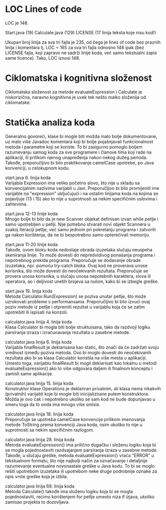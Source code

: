 # LOC Lines of code
LOC je 148.

Start.java (19)
Calculate.java (129)
LICENSE (17 linija teksta koje nisu kod!)

Ukupan broj linija za sva tri fajla je 235, 
od čega je lines of code bez praznih linija
i komentara tj. LOC = 165 za sva tri fajla
odnosno 148 ipak (bez LICENSE fajla, koji zapravo
ne sadrži linije koda, već samo tekstualni
zapis same licence). Tako, LOC iznosi 148.

# Ciklomatska i kognitivna složenost

Ciklomatska složenost za
metode evaluateExpression i Calculate
je niskorizična, naravno kognitivna je 
uvek tek nešto malko složenija od ciklomatske. 

# Statička analiza koda
Generalno govoreći, klase bi mogle biti možda malo bolje dokumentovane, 
uz malo više Javadoc komentara koji bi bolje pojašnjavali funkcionalnost 
metoda i parametre koji se koriste. To bi zasigurno pomoglo boljem razumevanju 
samog koda za sve programere i članove tima koji rade na aplikaciji, ili prilikom 
njenog unapređenja nakon nekog dužeg perioda. Takođe, preporučljivo bi bilo praktikovanje
camelCase upotrebe, po Java konvenciji, u celokupnom kodu.

start.java 6. linija koda <br>
Varijabla Expression ima veliko početno slovo, 
što nije u skladu sa konvencijalnim nazivima varijabli u Javi. 
Preporučljivo bi bilo promijeniti ime varijable na "expression"
uključujući i na ostalim linijama koda na kojima se pojavljuje (13 i 15)
ako to nije u suprotnosti sa nekim specifičnim uslovima i zahtevima.

start.java 12-13 linije koda <br>
Mnogo bolje bi bilo da je new Scanner objekat 
definisan izvan while petlje i samo upotrebljen u petlji.
Nije potrebno stvarati novi objekt Scannera u svakoj iteraciji petlje, 
već samo jednom pri pokretanju programa i zatvoriti ga nakon korištenja,
da ne bi bespotrebno samo opterećivali memoriju.

start.java 11-20 linije koda <br>
Takođe, ovom bloku koda nedostaje obrada izuzetaka slučaju neuspeha skeniranja linije. 
To može dovesti do nepredvidivog ponašanja programa i nepotrebnog prekida programa. 
Preporučuje se dodavanje obrade izuzetaka, npr. pomoću try-catch bloka.
Ovaj kod ne proverava unose korisnika, što može dovesti do neočekivanih rezultata. 
Preporučuje se provera unosa korisnika, u slučaju unosa nepotebnih karaktera, 
slova ili operatora, ao i deljivost unetih brojeva sa nulom, kako bi se izbegle greške.

start.java 19. linija koda <br>
Metoda Calculator.Run(Expression) se poziva unutar petlje, što može uzrokovati probleme 
s performansama. Preporučljivo bi bilo izvući ovaj poziv metode iz petlje 
i otpremiti rezultat u varijablu koja će se zatim  upotrebiti ili ispisati na konzoli.

calculator.java linija 4. linija koda <br>
Klasa Calculator bi mogla biti bolje struktuisana, tako da razdvoji logiku parsiranja izraza 
i izračunavanja rezultata u zasebne metode.

calculator.java linija 6. linija koda <br>
Varijabla finalResult je deklarisana kao static, 
što znači da će zadržati svoju vrednost između poziva metoda. 
Ovo bi moglo dovesti do neočekivanih rezultata ako bi se klasa Calculator 
koristila na više mesta u aplikaciji. Umesto toga, varijablu finalResult 
bi mogli deklarisati kao lokalnu u metodi evaluateExpression() ako to više
odgovara daljem ili finalnom konceptu i zamisli same aplikacije.

calculator.java linija 15. linija koda <br>
Konstruktor klase Operations je deklariran privatnim, ali klasa nema nikakvih (privatnih) varijabli 
koje bi mogle biti inicijalizirane putem konstruktora. Možda je ovo čak i nepotrebno ukoliko se
sam kod ne bude dopunjavao u smeru toga da to onda ima mnogo više smisla.

calculator.java linija 18. linija koda <br>
Preporučuje se upotreba camelCase konvencije prilikom imenovanja metode ToString prema konvenciji Java koda,
osim ukoliko to nije u suprotnosti sa nekim specifičnim razlogom.

calculator.java linija 28. linija koda <br>
Metoda evaluateExpression() ima prilično dugačku i složenu logiku koja bi se mogla pojednostaviti 
razdvajanjem parsiranja izraza u zasebne metode.
Takođe, u slučaju greške, metoda evaluateExpression() vraća "ERROR" u tekstualnom formatu, 
što nije najbolji način za označavanje i detaljnije razumevanje eventualne novonastale greške u Java kodu. 
To bi se moglo rešiti upotrebom izuzetaka ili upotrebom neke druge podrobnije oznake za opis vrste greške
koja je izbila.

calculator.java linija 69. linija koda <br>
Metoda Calculate() takođe ima složenu logiku koja bi se mogla pojednostaviti, 
recimo korištenjem for petlje umesto niza if izjava, ukoliko zamisao projekta to dozovljava.
